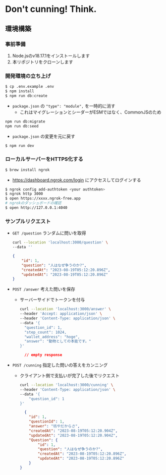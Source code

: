 # Don't cunning! Think.

## 環境構築

### 事前準備

1. Node.jsのv18.17.1をインストールします
1. 本リポジトリをクローンします

### 開発環境の立ち上げ

```bash
$ cp .env.example .env
$ npm install
$ npm run db:create
```

- `package.json` の `"type": "module",` を一時的に消す
  - これはマイグレーションとシーダーがESMではなく、CommonJSのため

```bash
npm run db:migrate
npm run db:seed
```

- `package.json` の変更を元に戻す

```bash
$ npm run dev
```

### ローカルサーバーをHTTPS化する

```bash
$ brew install ngrok
```

- https://dashboard.ngrok.com/login にアクセスしてログインする

```bash
$ ngrok config add-authtoken <your authtoken>
$ ngrok http 3000
$ open https://xxxx.ngrok-free.app
# ngrokのダッシュボードの確認
$ open http://127.0.0.1:4040
```

### サンプルリクエスト

- `GET /question` ランダムに問いを取得
    ```bash
    curl --location 'localhost:3000/question' \
    --data ''
    ```
    ```json
    {
        "id": 1,
        "question": "人はなぜ争うのか?",
        "createdAt": "2023-08-19T05:12:20.896Z",
        "updatedAt": "2023-08-19T05:12:20.896Z"
    }
    ```

- `POST /answer` 考えた問いを保存
  - サーバーサイドでトークンを付与
    ```bash
    curl --location 'localhost:3000/answer' \
    --header 'Accept: application/json' \
    --header 'Content-Type: application/json' \
    --data '{
      "question_id": 1,
      "step_count": 1024,
      "wallet_address": "hoge",
      "answer": "動物としての本能です。"
    }'
    ```
    ```json
      // empty response
    ```

- `POST /cunning` 指定した問いの答えをカンニング
  - クライアント側で支払いが完了した後でリクエスト
    ```bash
    curl --location 'localhost:3000/cunning' \
    --header 'Content-Type: application/json' \
    --data '{
        "question_id": 1
    }'
    ```
    ```json
      {
        "id": 1,
        "questionId": 1,
        "answer": "坊やだからさ",
        "createdAt": "2023-08-19T05:12:20.904Z",
        "updatedAt": "2023-08-19T05:12:20.904Z",
        "Question": {
            "id": 1,
            "question": "人はなぜ争うのか?",
            "createdAt": "2023-08-19T05:12:20.896Z",
            "updatedAt": "2023-08-19T05:12:20.896Z"
        }
    }
    ```
